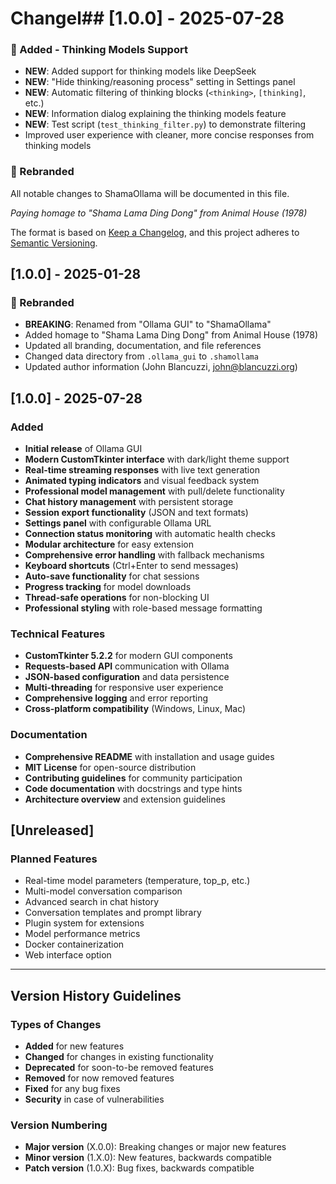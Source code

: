 # Changel## [1.0.0] - 2025-07-28

### 🧠 Added - Thinking Models Support

- **NEW**: Added support for thinking models like DeepSeek
- **NEW**: "Hide thinking/reasoning process" setting in Settings panel
- **NEW**: Automatic filtering of thinking blocks (`<thinking>`, `[thinking]`, etc.)
- **NEW**: Information dialog explaining the thinking models feature
- **NEW**: Test script (`test_thinking_filter.py`) to demonstrate filtering
- Improved user experience with cleaner, more concise responses from thinking models

### 🎸 Rebranded

All notable changes to ShamaOllama will be documented in this file.

_Paying homage to "Shama Lama Ding Dong" from Animal House (1978)_

The format is based on [Keep a Changelog](https://keepachangelog.com/en/1.0.0/),
and this project adheres to [Semantic Versioning](https://semver.org/spec/v2.0.0.html).

## [1.0.0] - 2025-01-28

### 🎸 Rebranded

- **BREAKING**: Renamed from "Ollama GUI" to "ShamaOllama"
- Added homage to "Shama Lama Ding Dong" from Animal House (1978)
- Updated all branding, documentation, and file references
- Changed data directory from `.ollama_gui` to `.shamollama`
- Updated author information (John Blancuzzi, john@blancuzzi.org)

## [1.0.0] - 2025-07-28

### Added

- **Initial release** of Ollama GUI
- **Modern CustomTkinter interface** with dark/light theme support
- **Real-time streaming responses** with live text generation
- **Animated typing indicators** and visual feedback system
- **Professional model management** with pull/delete functionality
- **Chat history management** with persistent storage
- **Session export functionality** (JSON and text formats)
- **Settings panel** with configurable Ollama URL
- **Connection status monitoring** with automatic health checks
- **Modular architecture** for easy extension
- **Comprehensive error handling** with fallback mechanisms
- **Keyboard shortcuts** (Ctrl+Enter to send messages)
- **Auto-save functionality** for chat sessions
- **Progress tracking** for model downloads
- **Thread-safe operations** for non-blocking UI
- **Professional styling** with role-based message formatting

### Technical Features

- **CustomTkinter 5.2.2** for modern GUI components
- **Requests-based API** communication with Ollama
- **JSON-based configuration** and data persistence
- **Multi-threading** for responsive user experience
- **Comprehensive logging** and error reporting
- **Cross-platform compatibility** (Windows, Linux, Mac)

### Documentation

- **Comprehensive README** with installation and usage guides
- **MIT License** for open-source distribution
- **Contributing guidelines** for community participation
- **Code documentation** with docstrings and type hints
- **Architecture overview** and extension guidelines

## [Unreleased]

### Planned Features

- Real-time model parameters (temperature, top_p, etc.)
- Multi-model conversation comparison
- Advanced search in chat history
- Conversation templates and prompt library
- Plugin system for extensions
- Model performance metrics
- Docker containerization
- Web interface option

---

## Version History Guidelines

### Types of Changes

- **Added** for new features
- **Changed** for changes in existing functionality
- **Deprecated** for soon-to-be removed features
- **Removed** for now removed features
- **Fixed** for any bug fixes
- **Security** in case of vulnerabilities

### Version Numbering

- **Major version** (X.0.0): Breaking changes or major new features
- **Minor version** (1.X.0): New features, backwards compatible
- **Patch version** (1.0.X): Bug fixes, backwards compatible
